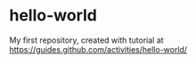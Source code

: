 # hello-world
My first repository, created with tutorial at https://guides.github.com/activities/hello-world/
